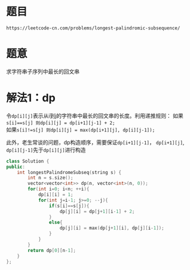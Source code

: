 # 题目
`https://leetcode-cn.com/problems/longest-palindromic-subsequence/`

# 题意
求字符串子序列中最长的回文串

# 解法1：dp
令`dp[i][j]`表示从i到j的字符串中最长的回文串的长度。利用递推规则：
如果`s[i]==s[j] 则dp[i][j] = dp[i+1][j-1] + 2;`  
如果`s[i]!=s[j] 则dp[i][j] = max(dp[i+1][j], dp[i][j-1]);`  

此外，老生常谈的问题，dp构造顺序，需要保证`dp[i+1][j-1]`， `dp[i+1][j]`, `dp[i][j-1]`先于`dp[i][j]`进行构造

```cpp
class Solution {
public:
    int longestPalindromeSubseq(string s) {
        int n = s.size();
        vector<vector<int>> dp(n, vector<int>(n, 0));
        for(int i=0; i<n; ++i){
            dp[i][i] = 1;
            for(int j=i-1; j>=0; --j){
                if(s[i]==s[j]){
                    dp[j][i] = dp[j+1][i-1] + 2;
                }
                else{
                    dp[j][i] = max(dp[j+1][i], dp[j][i-1]);
                }
            }
        }
        return dp[0][n-1];
    }
};
```